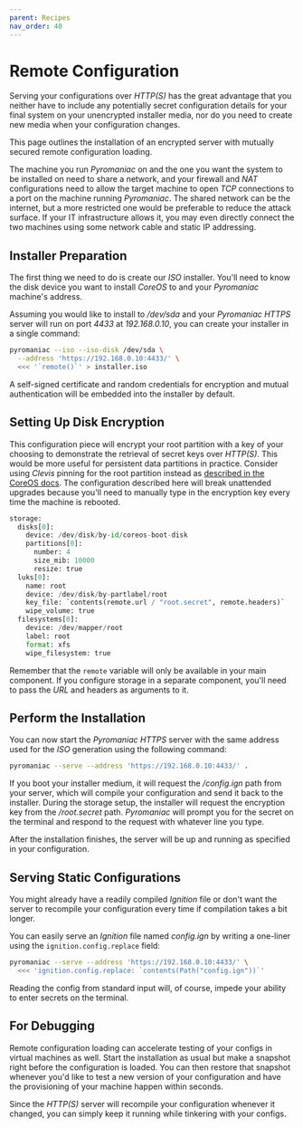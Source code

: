 ```yaml
---
parent: Recipes
nav_order: 40
---
```


# Remote Configuration
Serving your configurations over *HTTP(S)* has the great advantage that you
neither have to include any potentially secret configuration details for your
final system on your unencrypted installer media, nor do you need to create new
media when your configuration changes.

This page outlines the installation of an encrypted server with mutually
secured remote configuration loading.

The machine you run *Pyromaniac* on and the one you want the system to be
installed on need to share a network, and your firewall and *NAT*
configurations need to allow the target machine to open *TCP* connections
to a port on the machine running *Pyromaniac*. The shared network can be the
internet, but a more restricted one would be preferable to reduce the attack
surface. If your IT infrastructure allows it, you may even directly connect the
two machines using some network cable and static IP addressing.

## Installer Preparation
The first thing we need to do is create our *ISO* installer. You'll need to
know the disk device you want to install *CoreOS* to and your *Pyromaniac*
machine's address.

Assuming you would like to install to */dev/sda* and your *Pyromaniac* *HTTPS*
server will run on port *4433* at *192.168.0.10*, you can create your installer
in a single command:

```sh
pyromaniac --iso --iso-disk /dev/sda \
  --address 'https://192.168.0.10:4433/' \
  <<< '`remote()`' > installer.iso
```

A self-signed certificate and random credentials for encryption and mutual
authentication will be embedded into the installer by default.

## Setting Up Disk Encryption
This configuration piece will encrypt your root partition with a key of your
choosing to demonstrate the retrieval of secret keys over *HTTP(S)*. This would
be more useful for persistent data partitions in practice. Consider using
*Clevis* pinning for the root partition instead as [described in the CoreOS
docs][luks]. The configuration described here will break unattended upgrades
because you'll need to manually type in the encryption key every time the
machine is rebooted.

```python
storage:
  disks[0]:
    device: /dev/disk/by-id/coreos-boot-disk
    partitions[0]:
      number: 4
      size_mib: 10000
      resize: true
  luks[0]:
    name: root
    device: /dev/disk/by-partlabel/root
    key_file: `contents(remote.url / "root.secret", remote.headers)`
    wipe_volume: true
  filesystems[0]:
    device: /dev/mapper/root
    label: root
    format: xfs
    wipe_filesystem: true
```

Remember that the `remote` variable will only be available in your main
component. If you configure storage in a separate component, you'll need to
pass the *URL* and headers as arguments to it.

[luks]: https://docs.fedoraproject.org/en-US/fedora-coreos/storage/#_encrypted_storage_luks

## Perform the Installation
You can now start the *Pyromaniac* *HTTPS* server with the same address used
for the *ISO* generation using the following command:

```sh
pyromaniac --serve --address 'https://192.168.0.10:4433/' .
```

If you boot your installer medium, it will request the */config.ign* path from
your server, which will compile your configuration and send it back to the
installer. During the storage setup, the installer will request the encryption
key from the */root.secret* path. *Pyromaniac* will prompt you for the secret
on the terminal and respond to the request with whatever line you type.

After the installation finishes, the server will be up and running as specified
in your configuration.

## Serving Static Configurations
You might already have a readily compiled *Ignition* file or don't want the
server to recompile your configuration every time if compilation takes a bit
longer.

You can easily serve an *Ignition* file named *config.ign* by writing a
one-liner using the `ignition.config.replace` field:

```sh
pyromaniac --serve --address 'https://192.168.0.10:4433/' \
  <<< 'ignition.config.replace: `contents(Path("config.ign"))`'
```

Reading the config from standard input will, of course, impede your ability to
enter secrets on the terminal.

## For Debugging
Remote configuration loading can accelerate testing of your configs in virtual
machines as well. Start the installation as usual but make a snapshot right
before the configuration is loaded. You can then restore that snapshot whenever
you'd like to test a new version of your configuration and have the
provisioning of your machine happen within seconds.

Since the *HTTP(S)* server will recompile your configuration whenever it
changed, you can simply keep it running while tinkering with your configs.
